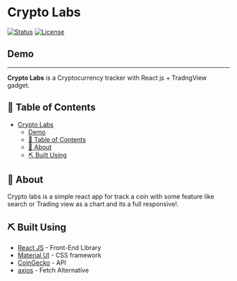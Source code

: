 # Crypto Labs

[![Status](https://img.shields.io/badge/status-active-success.svg)]()
[![License](https://img.shields.io/badge/license-MIT-blue.svg)](/LICENSE)

## Demo

---

**Crypto Labs** is a Cryptocurrency tracker with React js + TradngView gadget.

## 📝 Table of Contents

- [Crypto Labs](#crypto-labs)
  - [Demo](#demo)
  - [📝 Table of Contents](#-table-of-contents)
  - [🧐 About ](#-about-)
  - [⛏️ Built Using ](#️-built-using-)

## 🧐 About <a name = "about"></a>

Crypto labs is a simple react app for track a coin with some feature like search or Trading view as a chart and its a full responsive!.

## ⛏️ Built Using <a name = "built_using"></a>

- [React JS](https://reactjs.org/) - Front-End Library
- [Material UI](https://mui.com/) - CSS framework
- [CoinGecko](https://www.coingecko.com/) - API
- [axios](https://axios-http.com/) - Fetch Alternative
